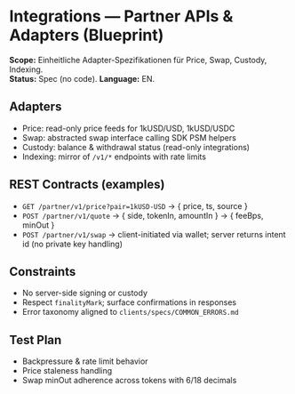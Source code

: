 # Integrations — Partner APIs & Adapters (Blueprint)
**Scope:** Einheitliche Adapter-Spezifikationen für Price, Swap, Custody, Indexing.  
**Status:** Spec (no code). **Language:** EN.

## Adapters
- Price: read-only price feeds for 1kUSD/USD, 1kUSD/USDC
- Swap: abstracted swap interface calling SDK PSM helpers
- Custody: balance & withdrawal status (read-only integrations)
- Indexing: mirror of `/v1/*` endpoints with rate limits

## REST Contracts (examples)
- `GET /partner/v1/price?pair=1kUSD-USD` → { price, ts, source }
- `POST /partner/v1/quote` → { side, tokenIn, amountIn } → { feeBps, minOut }
- `POST /partner/v1/swap` → client-initiated via wallet; server returns intent id (no private key handling)

## Constraints
- No server-side signing or custody
- Respect `finalityMark`; surface confirmations in responses
- Error taxonomy aligned to `clients/specs/COMMON_ERRORS.md`

## Test Plan
- Backpressure & rate limit behavior
- Price staleness handling
- Swap minOut adherence across tokens with 6/18 decimals
